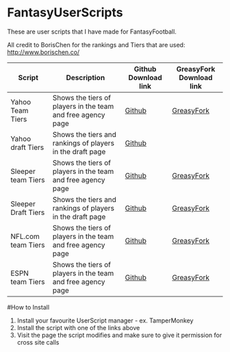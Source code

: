 # FantasyUserScripts

These are user scripts that I have made for FantasyFootball.

All credit to BorisChen for the rankings and Tiers that are used: http://www.borischen.co/

| Script             | Description                                                 | Github Download link | GreasyFork Download link |
|--------------------|-------------------------------------------------------------|----------------------|--------------------------|
| Yahoo Team Tiers   | Shows the tiers of players in the team and free agency page |[Github](https://github.com/William-Bulovas/FantasyUserScripts/raw/main/yahooTiers.user.js)|[GreasyFork](https://greasyfork.org/en/scripts/431913-yahoo-team-borischen)|
| Yahoo draft Tiers  | Shows the tiers and rankings of players in the draft page   |[Github](https://github.com/William-Bulovas/FantasyUserScripts/raw/main/yahooDraftRankings.user.js)||
| Sleeper team Tiers | Shows the tiers of players in the team and free agency page |[Github](https://github.com/William-Bulovas/FantasyUserScripts/raw/main/sleeperTiers.user.js)|[GreasyFork](https://greasyfork.org/en/scripts/432085-sleeper-borischen-tiers)|
| Sleeper Draft Tiers | Shows the tiers and rankings of players in the draft page |[Github](https://github.com/William-Bulovas/FantasyUserScripts/raw/main/sleeperDraftRankings.user.js)|[GreasyFork](https://greasyfork.org/en/scripts/432085-sleeper-borischen-tiers)|
| NFL.com team Tiers | Shows the tiers of players in the team and free agency page |[Github](https://github.com/William-Bulovas/FantasyUserScripts/raw/main/nflTiers.user.js)|[GreasyFork](https://greasyfork.org/en/scripts/432079-espn-borischentiers)|
| ESPN team Tiers    | Shows the tiers of players in the team and free agency page |[Github](https://github.com/William-Bulovas/FantasyUserScripts/raw/main/nflTiers.user.js)|[GreasyFork](https://greasyfork.org/en/scripts/432079-espn-borischentiers)|

#How to Install

1. Install your favourite UserScript manager - ex. TamperMonkey
1. Install the script with one of the links above
1. Visit the page the script modifies and make sure to give it permission for cross site calls
